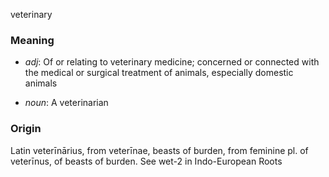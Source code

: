 veterinary
### Meaning
+ _adj_: Of or relating to veterinary medicine; concerned or connected with the medical or surgical treatment of animals, especially domestic animals

+ _noun_: A veterinarian

### Origin

Latin veterīnārius, from veterīnae, beasts of burden, from feminine pl. of veterīnus, of beasts of burden. See wet-2 in Indo-European Roots

